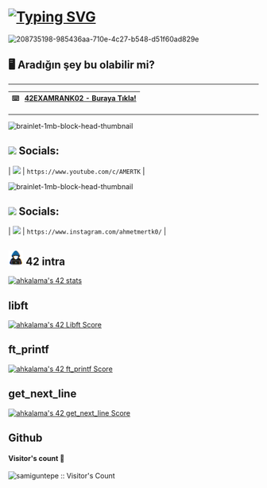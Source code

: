 
# <a href="https://github.com/ahkalama"><img src="https://readme-typing-svg.herokuapp.com?font=Teko&size=40&color=9F0000C0&width=435&lines=Ahmet+Mert+Kalaman+Github+Hosgeldin;42+Kocaeli+Ogrencisi" alt="Typing SVG" /></a>

![208735198-985436aa-710e-4c27-b548-d51f60ad829e](https://user-images.githubusercontent.com/116187665/219319482-5166be8b-0965-40b4-8b12-f2702e42b103.jpeg)

## 🖥️ Aradığın şey bu olabilir mi? 
****************************
| :keyboard:  &nbsp; [42EXAMRANK02 - Buraya Tıkla!](https://github.com/ahkalama/42-EXAMRANK02)       | 
|-----------------------------------------| 
****************************
 ![brainlet-1mb-block-head-thumbnail](https://user-images.githubusercontent.com/116187665/208735733-c4c64e68-de9b-4454-b906-b6325400d29e.jpg)
 ## <img src="https://github.com/TheDudeThatCode/TheDudeThatCode/blob/master/Assets/Earth.gif" width="24px">  **Socials:** 
| <img src="https://img.shields.io/badge/YouTube-FF0000?style=for-the-badge&logo=youtube&logoColor=white" />                 | `https://www.youtube.com/c/AMERTK`                 |

 ![brainlet-1mb-block-head-thumbnail](https://user-images.githubusercontent.com/116187665/208735733-c4c64e68-de9b-4454-b906-b6325400d29e.jpg)
 ## <img src="https://github.com/TheDudeThatCode/TheDudeThatCode/blob/master/Assets/Earth.gif" width="24px">  **Socials:**
| <img src="https://img.shields.io/badge/Instagram-E4405F?style=for-the-badge&logo=instagram&logoColor=white" />                 | `https://www.instagram.com/ahmetmertk0/`                 |

## <picture><img src = "https://github.com/0xAbdulKhalid/0xAbdulKhalid/raw/main/assets/mdImages/about_me.gif" width = 30px></picture> 42 intra 

[![ahkalama's 42 stats](https://badge42.vercel.app/api/v2/clbupqk0x00060fjzhvu7umbx/stats?cursusId=21&coalitionId=234)](https://github.com/JaeSeoKim/badge42)

## libft
[![ahkalama's 42 Libft Score](https://badge42.vercel.app/api/v2/clbupqk0x00060fjzhvu7umbx/project/2905599)](https://github.com/JaeSeoKim/badge42)

## ft_printf
[![ahkalama's 42 ft_printf Score](https://badge42.vercel.app/api/v2/clbupqk0x00060fjzhvu7umbx/project/2918834)](https://github.com/JaeSeoKim/badge42)

## get_next_line
[![ahkalama's 42 get_next_line Score](https://badge42.vercel.app/api/v2/clbupqk0x00060fjzhvu7umbx/project/2923280)](https://github.com/JaeSeoKim/badge42)


## Github
<h4 align="left">Visitor's count 👀</h4>
<p align="left"><img src="https://profile-counter.glitch.me/{samiguntepe}/count.svg" alt="samiguntepe :: Visitor's Count" /></p>
<br/>
